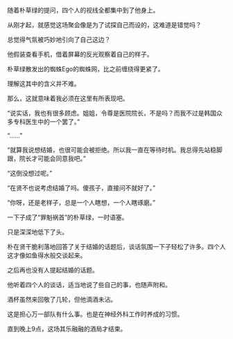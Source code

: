 随着朴草绿的提问，四个人的视线全都集中到了他身上。

从刚才起，就感觉这场聚会像是为了试探自己而设的，这难道是错觉吗？

总觉得气氛被巧妙地引向了自己这边？

他假装查看手机，借着屏幕的反光观察着自己的样子。

朴草绿散发出的蜘蛛Ego的蜘蛛网，比之前缠绕得更紧了。

理解这其中的含义并不难。

那么，这就意味着我必须在这里有所表现吧。

“说实话，我也有很多顾虑。姐姐，令尊是医院院长，不是吗？而我不过是韩国众多专科医生中的一个罢了。”

“……”

“就算我说想结婚，也很可能会被拒绝。所以我一直在等待时机。我总得先站稳脚跟，院长才可能会同意我吧。”

“这倒没想过呢。”

“在贤不也说考虑结婚了吗。傻孩子，直接问不就好了。”

“你呀，还是老样子，总是一个人瞎想，一个人瞎琢磨。”

一下子成了“罪魁祸首”的朴草绿，一时语塞。

只是深深地低下了头。

朴在贤干脆利落地回答了关于结婚的话题后，谈话氛围一下子轻松了许多。四个人这才像如鱼得水般交谈起来。

之后再也没有人提起结婚的话题。

他听着四个人的谈话，适当地说了些自己的事，也随声附和。

酒杯虽然来回敬了几轮，但他滴酒未沾。

这是担心万一部队有什么事。也是在神经外科工作时养成的习惯。

直到晚上9点，这场其乐融融的酒局才结束。